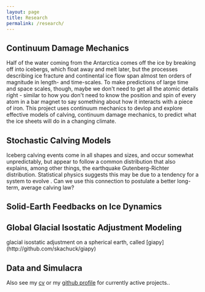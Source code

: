 ```yaml
---
layout: page
title: Research
permalink: /research/
---
```


<h2>Continuum Damage Mechanics</h2>
Half of the water coming from the Antarctica comes off the ice by breaking off into icebergs, which float away and melt later, but the processes describing ice fracture and continental ice flow span almost ten orders of magnitude in length- and time-scales. To make predictions of large time and space scales, though, maybe we don't need to get all the atomic details right - similar to how you don't need to know the position and spin of every atom in a bar magnet to say something about how it interacts with a piece of iron. This project uses continuum mechanics to devlop and explore effective models of calving, continuum damage mechanics, to predict what the ice sheets will do in a changing climate.

<h2>Stochastic Calving Models</h2>
Iceberg calving events come in all shapes and sizes, and occur somewhat unpredictably, but appear to follow a common distribution that also explains, among other things, the earthquake Gutenberg-Richter distribution. Statistical physics suggests this may be due to a tendency for a system to evolve . Can we use this connection to postulate a better long-term, average calving law? 

<h2>Solid-Earth Feedbacks on Ice Dynamics</h2>


<h2>Global Glacial Isostatic Adjustment Modeling</h2>
glacial isostatic adjustment on a spherical earth, called [giapy](http://github.com/skachuck/giapy)

<h2>Data and Simulacra</h2>


Also see my [cv](georei.com/cv/) or my [github profile](http://github.com/skachuck) for currently active projects.. 
